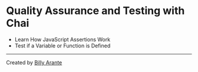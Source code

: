 # Quality Assurance and Testing with Chai

- Learn How JavaScript Assertions Work
- Test if a Variable or Function is Defined

---

Created by [Billy Arante](http://arantebw.github.io)